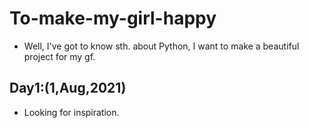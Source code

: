 # To-make-my-girl-happy
* Well, I've got to know sth. about Python, I want to make a beautiful project for my gf.
## Day1:(1,Aug,2021)
* Looking for inspiration.

